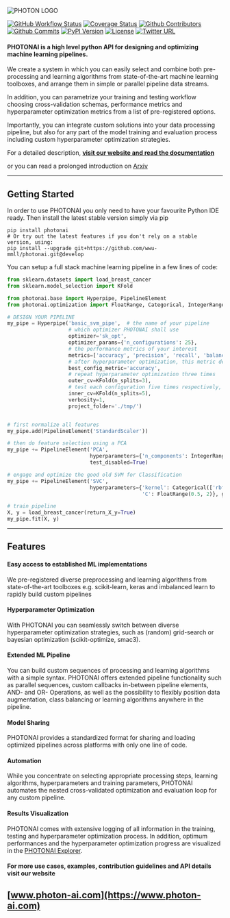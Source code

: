 ![PHOTON LOGO](http://www.photon-ai.com/static/img/photon/photon-logo-github.png "PHOTON Logo")

[![GitHub Workflow Status](https://img.shields.io/github/workflow/status/wwu-mmll/photonai/PHOTONAI%20test%20and%20test%20deploy)](https://github.com/wwu-mmll/photonai/actions)
[![Coverage Status](https://coveralls.io/repos/github/wwu-mmll/photonai/badge.svg?branch=master)](https://coveralls.io/github/wwu-mmll/photonai?branch=master)
[![Github Contributors](https://img.shields.io/github/contributors-anon/wwu-mmll/photonai?color=blue)](https://github.com/wwu-mmll/photonai/graphs/contributors)
[![Github Commits](https://img.shields.io/github/commit-activity/y/wwu-mmll/photonai)](https://github.com/wwu-mmll/photonai/commits/master)
[![PyPI Version](https://img.shields.io/pypi/v/photonai?color=brightgreen)](https://pypi.org/project/photonai/)
[![License](https://img.shields.io/github/license/wwu-mmll/photonai)](https://github.com/wwu-mmll/photonai/blob/master/LICENSE)
[![Twitter URL](https://img.shields.io/twitter/url?style=social&url=https%3A%2F%2Ftwitter.com%2Fwwu_mmll)](https://twitter.com/wwu_mmll)

#### PHOTONAI is a high level python API for designing and optimizing machine learning pipelines.

We create a system in which you can easily select and combine both pre-processing and learning algorithms from
state-of-the-art machine learning toolboxes,
 and arrange them in simple or parallel pipeline data streams. 
 
 In addition, you can parametrize your training and testing
 workflow choosing cross-validation schemas, performance metrics and hyperparameter
 optimization metrics from a list of pre-registered options. 
 
 Importantly, you can integrate custom solutions into your data processing pipeline, 
 but also for any part of the model training and evaluation process including custom
 hyperparameter optimization strategies.  

For a detailed description, 
__[visit our website and read the documentation](https://www.photon-ai.com)__

or you can read a prolonged introduction on [Arxiv](https://arxiv.org/abs/2002.05426)



---
## Getting Started
In order to use PHOTONAI you only need to have your favourite Python IDE ready.
Then install the latest stable version simply via pip
```
pip install photonai
# Or try out the latest features if you don't rely on a stable version, using:
pip install --upgrade git+https://github.com/wwu-mmll/photonai.git@develop
```

You can setup a full stack machine learning pipeline in a few lines of code:

```python
from sklearn.datasets import load_breast_cancer
from sklearn.model_selection import KFold

from photonai.base import Hyperpipe, PipelineElement
from photonai.optimization import FloatRange, Categorical, IntegerRange

# DESIGN YOUR PIPELINE
my_pipe = Hyperpipe('basic_svm_pipe',  # the name of your pipeline
                    # which optimizer PHOTONAI shall use
                    optimizer='sk_opt',
                    optimizer_params={'n_configurations': 25},
                    # the performance metrics of your interest
                    metrics=['accuracy', 'precision', 'recall', 'balanced_accuracy'],
                    # after hyperparameter optimization, this metric declares the winner config
                    best_config_metric='accuracy',
                    # repeat hyperparameter optimization three times
                    outer_cv=KFold(n_splits=3),
                    # test each configuration five times respectively,
                    inner_cv=KFold(n_splits=5),
                    verbosity=1,
                    project_folder='./tmp/')


# first normalize all features
my_pipe.add(PipelineElement('StandardScaler'))

# then do feature selection using a PCA
my_pipe += PipelineElement('PCA', 
                           hyperparameters={'n_components': IntegerRange(5, 20)}, 
                           test_disabled=True)

# engage and optimize the good old SVM for Classification
my_pipe += PipelineElement('SVC', 
                           hyperparameters={'kernel': Categorical(['rbf', 'linear']),
                                            'C': FloatRange(0.5, 2)}, gamma='scale')

# train pipeline
X, y = load_breast_cancer(return_X_y=True)
my_pipe.fit(X, y)
```
---
## Features

#### Easy access to established ML implementations
We pre-registered diverse preprocessing and learning algorithms from 
state-of-the-art toolboxes e.g. scikit-learn, keras and imbalanced learn to 
rapidly build custom pipelines

#### Hyperparameter Optimization
With PHOTONAI you can seamlessly switch between diverse hyperparameter 
optimization strategies, such as (random) grid-search
 or bayesian optimization (scikit-optimize, smac3).

#### Extended ML Pipeline
You can build custom sequences of processing and learning algorithms with a simple syntax. 
PHOTONAI offers extended pipeline functionality such as parallel sequences, custom callbacks in-between pipeline 
elements, AND- and OR- Operations, as well as the possibility to flexibly position data augmentation, class balancing
or learning algorithms anywhere in the pipeline.

#### Model Sharing
PHOTONAI provides a standardized format for sharing and loading optimized pipelines across 
platforms with only one line of code.

#### Automation
While you concentrate on selecting appropriate processing steps, learning algorithms, hyperparameters and
training parameters, PHOTONAI automates the nested cross-validated optimization and evaluation loop for any custom pipeline.

#### Results Visualization
PHOTONAI comes with extensive logging of all information in the training, testing and hyperparameter 
optimization process. In addition, optimum performances and the hyperparameter optimization progress 
are visualized in the [PHOTONAI Explorer](https://explorer.photon-ai.com).

#### For more use cases, examples, contribution guidelines and API details visit our website
## [www.photon-ai.com](https://www.photon-ai.com)  
